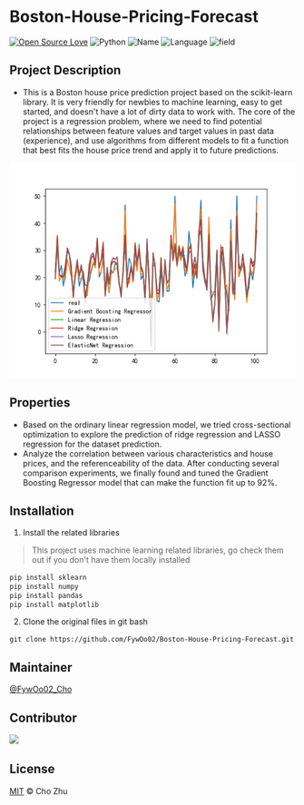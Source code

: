 # Boston-House-Pricing-Forecast
[![Open Source Love](https://badges.frapsoft.com/os/v2/open-source.svg?v=103)](https://github.com/FywOo02/Boston-House-Pricing-Forecast) 
![Python](https://img.shields.io/badge/python-3.10-519dd9.svg?v=103)
![Name](https://badgen.net/badge/Author/FywOo02/orange?)
![Language](https://badgen.net/badge/Language/English/pink?)
![field](https://badgen.net/badge/Field/MachineLearning/green?)

## Project Description
- This is a Boston house price prediction project based on the scikit-learn library. It is very friendly for newbies to machine learning, easy to get started, and doesn't have a lot of dirty data to work with. The core of the project is a regression problem, where we need to find potential relationships between feature values and target values in past data (experience), and use algorithms from different models to fit a function that best fits the house price trend and apply it to future predictions.

<div align=center>
<img src="https://github.com/FywOo02/Boston-House-Pricing-Forecast/blob/master/myplot.png">
</div>

## Properties
- Based on the ordinary linear regression model, we tried cross-sectional optimization to explore the prediction of ridge regression and LASSO regression for the dataset prediction.
- Analyze the correlation between various characteristics and house prices, and the referenceability of the data. After conducting several comparison experiments, we finally found and tuned the Gradient Boosting Regressor model that can make the function fit up to 92%.

## Installation
1. Install the related libraries
> This project uses machine learning related libraries, go check them out if you don't have them locally installed
```
pip install sklearn
pip install numpy
pip install pandas
pip install matplotlib
```
2. Clone the original files in git bash
```
git clone https://github.com/FywOo02/Boston-House-Pricing-Forecast.git
```



## Maintainer
[@FywOo02_Cho](https://github.com/FywOo02)

## Contributor
<a href="https://github.com/FywOo02">
  <img src="https://github.com/FywOo02.png?size=50">
</a>

## License
[MIT](https://github.com/FywOo02/Boston-House-Pricing-Forecast/blob/master/LICENSE) © Cho Zhu

